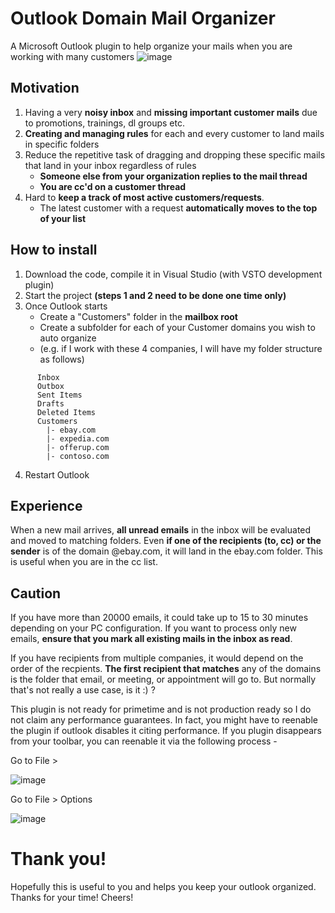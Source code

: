 # Outlook Domain Mail Organizer
A Microsoft Outlook plugin to help organize your mails when you are working with many customers
![image](https://user-images.githubusercontent.com/3799525/229867671-80e553de-3d66-4778-860b-6def867fabb0.png)

## Motivation
1. Having a very **noisy inbox** and **missing important customer mails** due to promotions, trainings, dl groups etc.
2. **Creating and managing rules** for each and every customer to land mails in specific folders
3. Reduce the repetitive task of dragging and dropping these specific mails that land in your inbox regardless of rules
   - **Someone else from your organization replies to the mail thread**
   - **You are cc'd on a customer thread**
4. Hard to **keep a track of most active customers/requests**.
   - The latest customer with a request **automatically moves to the top of your list**

## How to install
1. Download the code, compile it in Visual Studio (with VSTO development plugin)
2. Start the project **(steps 1 and 2 need to be done one time only)**
4. Once Outlook starts
   -  Create a "Customers" folder in the **mailbox root**
   -  Create a subfolder for each of your Customer domains you wish to auto organize
   -  (e.g. if I work with these 4 companies, I will have my folder structure as follows)
```
      Inbox
      Outbox
      Sent Items
      Drafts
      Deleted Items
      Customers
        |- ebay.com
        |- expedia.com
        |- offerup.com
        |- contoso.com
```
4. Restart Outlook

## Experience
When a new mail arrives, **all unread emails** in the inbox will be evaluated and moved to matching folders. 
Even **if one of the recipients (to, cc) or the sender** is of the domain @ebay.com, it will land in the ebay.com folder. This is useful when you are in the cc list.

## Caution
If you have more than 20000 emails, it could take up to 15 to 30 minutes depending on your PC configuration. If you want to process only new emails, **ensure that you mark all existing mails in the inbox as read**.

If you have recipients from multiple companies, it would depend on the order of the recpients. **The first recipient that matches** any of the domains is the folder that email, or meeting, or appointment will go to. But normally that's not really a use case, is it :) ?

This plugin is not ready for primetime and is not production ready so I do not claim any performance guarantees. In fact, you might have to reenable the plugin if outlook disables it citing performance. If you plugin disappears from your toolbar, you can reenable it via the following process -

Go to File >

![image](https://user-images.githubusercontent.com/3799525/229868171-575e6d09-9411-4577-8939-afb08db0db2f.png)

Go to File > Options

![image](https://user-images.githubusercontent.com/3799525/229867079-941f21b6-271a-463f-90bb-f322260778fa.png)

# Thank you!
Hopefully this is useful to you and helps you keep your outlook organized. Thanks for your time!
Cheers!

